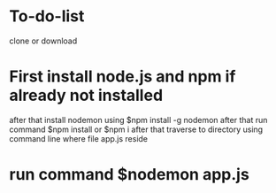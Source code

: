 # To-do-list
 clone or download
# First install node.js and npm if already not installed
 after that install nodemon using  $npm install -g nodemon
 after that run command $npm install or $npm i
 after that traverse to directory using command line where file app.js reside
# run command $nodemon app.js

